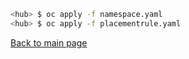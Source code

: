 ```bash
<hub> $ oc apply -f namespace.yaml
<hub> $ oc apply -f placementrule.yaml
```

[Back to main page](https://github.com/tommeramber/openshift-commons)

